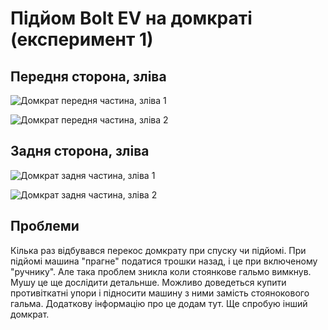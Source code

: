 # Підйом Bolt EV на домкраті (експеримент 1)

## Передня сторона, зліва

![Домкрат передня частина, зліва 1](https://ev-edu-ua.github.io/bolt-ev/front1.jpg)

![Домкрат передня частина, зліва 2](https://ev-edu-ua.github.io/bolt-ev/front2.jpg)

## Задня сторона, зліва

![Домкрат задня частина, зліва 1](https://ev-edu-ua.github.io/bolt-ev/back1.jpg)

![Домкрат задня частина, зліва 2](https://ev-edu-ua.github.io/bolt-ev/back2.jpg)

## Проблеми

Кілька раз відбувався перекос домкрату при спуску чи підйомі. При підйомі машина "прагне" податися трошки назад, і це при включеному "ручнику". Але така проблем зникла коли стоянкове гальмо вимкнув. Мушу це ще дослідити детальнше. Можливо доведеться купити противіткатні упори і підносити машину з ними замість стоянокового гальма. Додаткову інформацію про це додам тут. Ще спробую інший домкрат.
